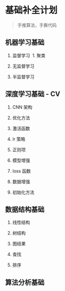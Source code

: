 # 基础补全计划 #
> 手推算法，手撕代码


## 机器学习基础 ##

1. 监督学习
  1. 聚类
2. 无监督学习

3. 半监督学习


## 深度学习基础 - CV ##

1. CNN 架构

2. 优化方法

3. 激活函数

4. lr 策略

5. 正则项

6. 模型增强

7. loss 函数

8. 数据增强

9. 初始化方法



## 数据结构基础 ##

1. 线性结构

2. 树结构

3. 图结果

4. 查找

5. 排序


## 算法分析基础 ##
